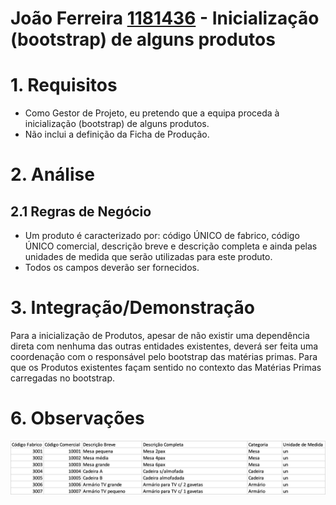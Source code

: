 **João Ferreira [1181436](../)** - Inicialização (bootstrap) de alguns produtos
=======================================


# 1. Requisitos

- Como Gestor de Projeto, eu pretendo que a equipa proceda à inicialização (bootstrap) de alguns produtos.
- Não inclui a definição da Ficha de Produção.

# 2. Análise

## 2.1 Regras de Negócio

- Um produto é caracterizado por: código ÚNICO de fabrico, código ÚNICO comercial, descrição breve e descrição completa e ainda pelas unidades de medida que serão utilizadas para este produto.
- Todos os campos deverão ser fornecidos.

# 3. Integração/Demonstração

Para a inicialização de Produtos, apesar de não existir uma dependência direta com nenhuma das outras entidades existentes, deverá ser feita uma coordenação com o responsável pelo bootstrap das matérias primas. Para que os Produtos existentes façam sentido no contexto das Matérias Primas carregadas no bootstrap.

# 6. Observações

![produtos_bootstrap.png](produtos_bootstrap.png)
